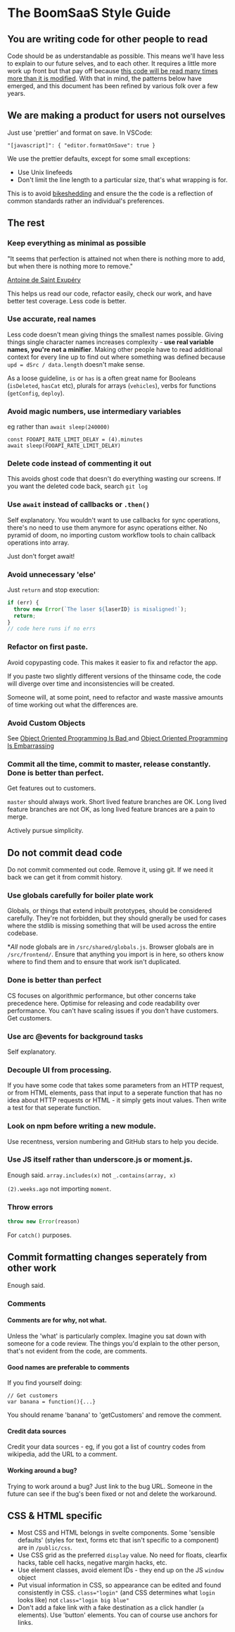 # The BoomSaaS Style Guide

## You are writing code for other people to read

Code should be as understandable as possible. This means we'll have less to explain to our future selves, and to each other. It requires a little more work up front but that pay off because [this code will be read many times more than it is modified](https://blog.codinghorror.com/when-understanding-means-rewriting/). With that in mind, the patterns below have emerged, and this document has been refined by various folk over a few years.

## We are making a product for users not ourselves

Just use 'prettier' and format on save. In VSCode:

    "[javascript]": { "editor.formatOnSave": true }

We use the prettier defaults, except for some small exceptions:

- Use Unix linefeeds
- Don't limit the line length to a particular size, that's what wrapping is for.

This is to avoid [bikeshedding](https://en.wiktionary.org/wiki/bikeshedding) and ensure the the code is a reflection of common standards rather an individual's preferences.

## The rest

### Keep everything as minimal as possible

"It seems that perfection is attained not when there is nothing more to add, but when there is nothing more to remove."

[Antoine de Saint Exupéry](https://en.wikiquote.org/wiki/Antoine_de_Saint_Exup%C3%A9ry)

This helps us read our code, refactor easily, check our work, and have better test coverage. Less code is better.

### Use accurate, real names

Less code doesn't mean giving things the smallest names possible. Giving things single character names increases complexity - **use real variable names, you're not a minifier**. Making other people have to read additional context for every line up to find out where something was defined because `upd = dSrc / data.length` doesn't make sense.

As a loose guideline, `is` or `has` is a often great name for Booleans (`isDeleted`, `hasCat` etc), plurals for arrays (`vehicles`), verbs for functions (`getConfig`, `deploy`).

### Avoid magic numbers, use intermediary variables

eg rather than `await sleep(240000)`

    const FOOAPI_RATE_LIMIT_DELAY = (4).minutes
    await sleep(FOOAPI_RATE_LIMIT_DELAY)

### Delete code instead of commenting it out

This avoids ghost code that doesn't do everything wasting our screens. If you want the deleted code back, search `git log`

### Use `await` instead of callbacks or `.then()`

Self explanatory. You wouldn't want to use callbacks for sync operations, there's no need to use them anymore for async operations either. No pyramid of doom, no importing custom workflow tools to chain callback operations into array.

Just don't forget await!

### Avoid unnecessary 'else'

Just `return` and stop execution:

```javascript
if (err) {
  throw new Error(`The laser ${laserID} is misaligned!`);
  return;
}
// code here runs if no errs
```

### Refactor on first paste.

Avoid copypasting code. This makes it easier to fix and refactor the app.

If you paste two slightly different versions of the thinsame code, the code will diverge over time and inconsistencies will be created.

Someone will, at some point, need to refactor and waste massive amounts of time working out what the differences are.

### Avoid Custom Objects

See [Object Oriented Programming Is Bad ](https://youtu.be/QM1iUe6IofM)
and [Object Oriented Programming Is Embarrassing](https://youtu.be/IRTfhkiAqPw)

### Commit all the time, commit to master, release constantly. Done is better than perfect.

Get features out to customers.

`master` should always work. Short lived feature branches are OK. Long lived feature branches are not OK, as long lived feature brances are a pain to merge.

Actively pursue simplicity.

## Do not commit dead code

Do not commit commented out code. Remove it, using git. If we need it back we can get it from commit history.

### Use globals carefully for boiler plate work

Globals, or things that extend inbuilt prototypes, should be considered carefully. They're not forbidden, but they should gnerally be used for cases where the stdlib is missing something that will be used across the entire codebase.

\*_All_ node globals are in `/src/shared/globals.js`. Browser globals are in `/src/frontend/`. Ensure that anything you import is in here, so others know where to find them and to ensure that work isn't duplicated.

### Done is better than perfect

CS focuses on algorithmic performance, but other concerns take precedence here. Optimise for releasing and code readability over performance. You can't have scaling issues if you don't have customers. Get customers.

### Use arc @events for background tasks

Self explanatory.

### Decouple UI from processing.

If you have some code that takes some parameters from an HTTP request, or from HTML elements, pass that input to a seperate function that has no idea about HTTP requests or HTML - it simply gets inout values. Then write a test for that seperate function.

### Look on npm before writing a new module.

Use recentness, version numbering and GitHub stars to help you decide.

### Use JS itself rather than underscore.js or moment.js.

Enough said. `array.includes(x)` not `_.contains(array, x)`

`(2).weeks.ago` not importing `moment`.

### Throw errors

```javascript
throw new Error(reason)
```

For `catch()` purposes.

## Commit formatting changes seperately from other work

Enough said.

### Comments

#### Comments are for why, not what.

Unless the 'what' is particularly complex. Imagine you sat down with someone for a code review. The things you'd explain to the other person, that's not evident from the code, are comments.

#### Good names are preferable to comments

If you find yourself doing:

```javacript
// Get customers
var banana = function(){...}
```

You should rename 'banana' to 'getCustomers' and remove the comment.

#### Credit data sources

Credit your data sources - eg, if you got a list of country codes from wikipedia, add the URL to a comment.

#### Working around a bug?

Trying to work around a bug? Just link to the bug URL. Someone in the future can see if the bug's been fixed or not and delete the workaround.

## CSS & HTML specific

- Most CSS and HTML belongs in svelte components. Some 'sensible defaults' (styles for text, forms etc that isn't specific to a component) are in `/public/css`.
- Use CSS grid as the preferred `display` value. No need for floats, clearfix hacks, table cell hacks, negative margin hacks, etc.
- Use element classes, avoid element IDs - they end up on the JS `window` object
- Put visual information in CSS, so appearance can be edited and found consistently in CSS.
  `class="login"` (and CSS determines what `login` looks like) not `class="login big blue"`
- Don't add a fake link with a fake destination as a click handler (`a` elements). Use 'button' elements. You can of course use anchors for links.
